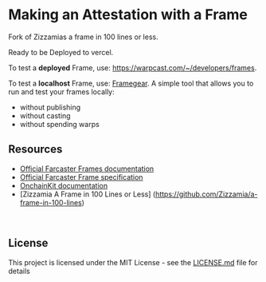 <p align="center">
  <picture>
    <source media="(prefers-color-scheme: dark)" srcset="(https://github.com/Metrics-Garden-Labs/tut-frames-attest/blob/main/public/MGLImage.png">
  </picture>
</p>

# Making an Attestation with a Frame
Fork of Zizzamias a frame in 100 lines or less.

Ready to be Deployed to vercel. 

To test a **deployed** Frame, use: https://warpcast.com/~/developers/frames.

To test a **localhost** Frame, use: [Framegear](https://onchainkit.xyz/frame/framegear).
A simple tool that allows you to run and test your frames locally:

- without publishing
- without casting
- without spending warps


## Resources

- [Official Farcaster Frames documentation](https://docs.farcaster.xyz/learn/what-is-farcaster/frames)
- [Official Farcaster Frame specification](https://docs.farcaster.xyz/reference/frames/spec)
- [OnchainKit documentation](https://onchainkit.xyz)
- [Zizzamia A Frame in 100 Lines or Less] (https://github.com/Zizzamia/a-frame-in-100-lines)

<br />

## License

This project is licensed under the MIT License - see the [LICENSE.md](LICENSE.md) file for details

